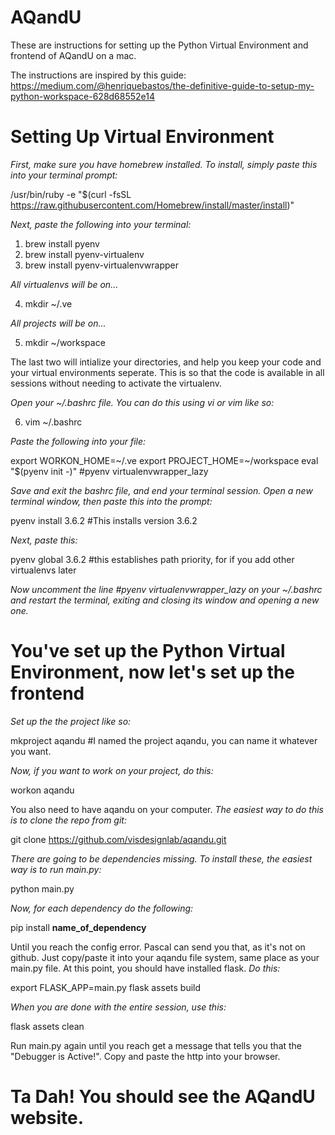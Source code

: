 # AQandU
These are instructions for setting up the Python Virtual Environment and frontend of AQandU on a mac. 

The instructions are inspired by this guide: 
  https://medium.com/@henriquebastos/the-definitive-guide-to-setup-my-python-workspace-628d68552e14
  
# Setting Up Virtual Environment

*First, make sure you have homebrew installed. To install, simply paste this into your terminal prompt:*

  /usr/bin/ruby -e "$(curl -fsSL https://raw.githubusercontent.com/Homebrew/install/master/install)" 

*Next, paste the following into your terminal:*

  1. brew install pyenv
  2. brew install pyenv-virtualenv
  3. brew install pyenv-virtualenvwrapper

*All virtualenvs will be on...*

  4. mkdir ~/.ve 
  
*All projects will be on...*

  5. mkdir ~/workspace
  
The last two will intialize your directories, and help you keep your code and your virtual environments seperate. 
This is so that the code is available in all sessions without needing to activate the virtualenv.

*Open your ~/.bashrc file. You can do this using vi or vim like so:*

  6. vim ~/.bashrc 

*Paste the following into your file:*

  export WORKON_HOME=~/.ve
  export PROJECT_HOME=~/workspace
  eval "$(pyenv init -)"
  #pyenv virtualenvwrapper_lazy
  
*Save and exit the bashrc file, and end your terminal session. Open a new terminal window, then paste this into the prompt:*

  pyenv install 3.6.2 #This installs version 3.6.2
  
*Next, paste this:*

  pyenv global 3.6.2 #this establishes path priority, for if you add other virtualenvs later
  
*Now uncomment the line #pyenv virtualenvwrapper_lazy on your ~/.bashrc and restart the terminal, exiting and closing its window and opening a new one.*

# You've set up the Python Virtual Environment, now let's set up the frontend

*Set up the the project like so:*

  mkproject aqandu #I named the project aqandu, you can name it whatever you want. 
  
*Now, if you want to work on your project, do this:*

  workon aqandu
  
You also need to have aqandu on your computer.
*The easiest way to do this is to clone the repo from git:*

  git clone https://github.com/visdesignlab/aqandu.git
  
*There are going to be dependencies missing. To install these, the easiest way is to run main.py:*

  python main.py
  
*Now, for each dependency do the following:*

  pip install **name_of_dependency**
  
Until you reach the config error. Pascal can send you that, as it's not on github. Just copy/paste it into your aqandu file system, same place as your main.py file. At this point, you should have installed flask. 
*Do this:*

export FLASK_APP=main.py
flask assets build

*When you are done with the entire session, use this:*

flask assets clean

Run main.py again until you reach get a message that tells you that the "Debugger is Active!". Copy and paste the http into your browser. 

# Ta Dah! You should see the AQandU website. 


